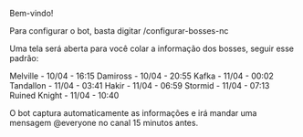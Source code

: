 Bem-vindo!

Para configurar o bot, basta digitar /configurar-bosses-nc

Uma tela será aberta para você colar a informação dos bosses, seguir esse padrão:

Melville - 10/04 - 16:15
Damiross - 10/04 - 20:55
Kafka - 11/04 - 00:02
Tandallon - 11/04 - 03:41
Hakir - 11/04 - 06:59
Stormid - 11/04 - 07:13
Ruined Knight - 11/04 - 10:40

O bot captura automaticamente as informações e irá mandar uma mensagem @everyone no canal 15 minutos antes.
